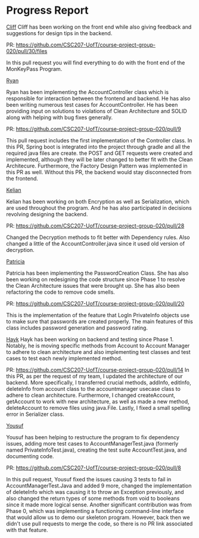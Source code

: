 # Progress Report
<u>Cliff</u>
Cliff has been working on the front end while also giving feedback and suggestions for design tips in the backend.

PR: https://github.com/CSC207-UofT/course-project-group-020/pull/30/files

In this pull request you will find everything to do with the front end of the MonKeyPass Program.

<u>Ryan</u>

Ryan has been implementing the AccountController class which is responsible for
interaction between the frontend and backend. He has also been writing numerous 
test cases for AccountController. He has been providing input on solutions
to violations of Clean Architecture and SOLID along with helping with bug fixes
generally. 

PR: https://github.com/CSC207-UofT/course-project-group-020/pull/9

This pull request includes the first implementation of the Controller class. In this 
PR, Spring boot is integrated into the project through gradle and all the required 
java files are create. the POST and GET requests were created and implemented, although
they will be later changed to better fit with the Clean Architecure. Furthermore, the 
Factory Design Pattern was implemented in this PR as well. Without this PR, the backend
would stay disconnected from the frontend.

<u>Kelian</u>

Kelian has been working on both Encryption as well as Serialization, which are used throughout the program. And he has also participated in decisions revolving designing the backend.

PR: https://github.com/CSC207-UofT/course-project-group-020/pull/28

Changed the Decryption methods to fit better with Dependency rules. Also changed a little of the AccountController.java since it used old version of decryption.

<u>Patricia</u>

Patricia has been implementing the PasswordCreation Class. She has also been working on redesigning the code structure since Phase 1 to resolve the Clean Architecture issues that were brought up. She has also been refactoring the code to remove code smells. 

PR: https://github.com/CSC207-UofT/course-project-group-020/pull/20

This is the implementation of the feature that LogIn PrivateInfo objects use to make sure that passwords are created properly. The main features of this class includes password generation and password rating. 

<u>Hayk</u>
Hayk has been working on backend and testing since Phase 1. Notably, he is moving specific methods from Account to Account Manager to adhere to clean architecture and also implementing test classes and test cases to test each newly implemented method.

PR: https://github.com/CSC207-UofT/course-project-group-020/pull/14
In this PR, as per the request of my team, I updated the architecture of our backend. More specifically, I transferred crucial methods,
addInfo, editInfo, deleteInfo from account class to the accountmanager usecase class to adhere to clean architecture. Furthermore, I changed createAccount, getAccount to work with new architecture, as well as made a new method, deleteAccount to remove files using java.File. Lastly, I fixed a small spelling error in Serializer class.

<u>Yousuf</u>

Yousuf has been helping to restructure the program to fix dependency issues, adding more test cases to AccountManagerTest.java (formerly named PrivateInfoTest.java), creating the test suite AccountTest.java, and documenting code.

PR: https://github.com/CSC207-UofT/course-project-group-020/pull/8

In this pull request, Yousuf fixed the issues causing 3 tests to fail in AccountManagerTest.Java and added 9 more, changed the implementation of deleteInfo which was causing it to throw an Exception previously, and also changed the return types of some methods from void to booleans since it made more logical sense. Another significant contribution was from Phase 0, which was implementing a functioning command-line interface that would allow us to demo our skeleton program. However, back then we didn't use pull requests to merge the code, so there is no PR link associated with that feature.
